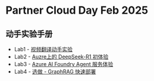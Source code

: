 # Partner Cloud Day Feb 2025
## 动手实验手册

- Lab1 - [视频翻译动手实验](./Lab1-视频翻译/Azure_AI_视频翻译动手实验.pdf)
- Lab2 - [Auzre上的 DeepSeek-R1 初体验](./Lab2-AzureDeepSeekR1/readme.md)
- Lab3 - [Azure AI Foundry Agent 服务体验](./Lab3-AIFoundryAgent/readme.md)
- Lab4 - [选做 - GraphRAG 快速部署](./Lab4-Option-GraphRAG/readme.md)